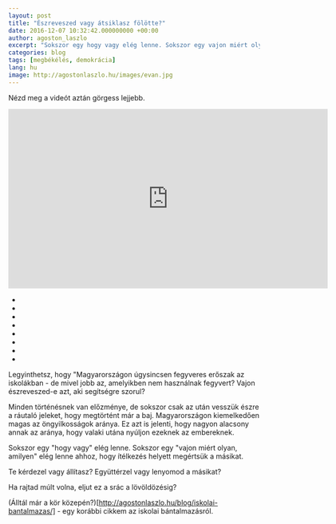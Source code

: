 ```yaml
---
layout: post
title: "Észreveszed vagy átsiklasz fölötte?"
date: 2016-12-07 10:32:42.000000000 +00:00
author: agoston_laszlo
excerpt: "Sokszor egy hogy vagy elég lenne. Sokszor egy vajon miért olyan, amilyen elég lenne ahhoz, hogy ítélkezés helyett megértsük a másikat. Te kérdezel vagy állítasz? Együttérzel vagy lenyomod a másikat?"
categories: blog
tags: [megbékélés, demokrácia]
lang: hu
image: http://agostonlaszlo.hu/images/evan.jpg
---
```

Nézd meg a videót aztán görgess lejjebb.

<iframe src="https://player.vimeo.com/video/194485192" width="640" height="360" frameborder="0" webkitallowfullscreen mozallowfullscreen allowfullscreen></iframe>

*
*
*
*
*
*
*
*


Legyinthetsz, hogy "Magyarországon úgysincsen fegyveres erőszak az iskolákban - de mivel jobb az, amelyikben nem használnak fegyvert? Vajon észreveszed-e azt, aki segítségre szorul? 

Minden történésnek van előzménye, de sokszor csak az után vesszük észre a ráutaló jeleket, hogy megtörtént már a baj. Magyarországon kiemelkedően magas az öngyilkosságok aránya. Ez azt is jelenti, hogy nagyon alacsony annak az aránya, hogy valaki utána nyúljon ezeknek az embereknek. 

Sokszor egy "hogy vagy" elég lenne. Sokszor egy "vajon miért olyan, amilyen" elég lenne ahhoz, hogy ítélkezés helyett megértsük a másikat. 

Te kérdezel vagy állítasz? Együttérzel vagy lenyomod a másikat?

Ha rajtad múlt volna, eljut ez a srác a lövöldözésig?

(Álltál már a kör közepén?)[http://agostonlaszlo.hu/blog/iskolai-bantalmazas/] - egy korábbi cikkem az iskolai bántalmazásról.
